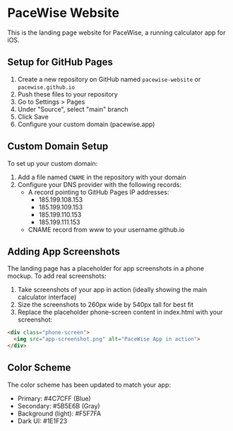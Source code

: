 # PaceWise Website

This is the landing page website for PaceWise, a running calculator app for iOS.

## Setup for GitHub Pages

1. Create a new repository on GitHub named `pacewise-website` or `pacewise.github.io`
2. Push these files to your repository
3. Go to Settings > Pages
4. Under "Source", select "main" branch
5. Click Save
6. Configure your custom domain (pacewise.app)

## Custom Domain Setup

To set up your custom domain:

1. Add a file named `CNAME` in the repository with your domain
2. Configure your DNS provider with the following records:
   - A record pointing to GitHub Pages IP addresses:
     - 185.199.108.153
     - 185.199.109.153
     - 185.199.110.153
     - 185.199.111.153
   - CNAME record from www to your username.github.io

## Adding App Screenshots

The landing page has a placeholder for app screenshots in a phone mockup. To add real screenshots:

1. Take screenshots of your app in action (ideally showing the main calculator interface)
2. Size the screenshots to 260px wide by 540px tall for best fit
3. Replace the placeholder phone-screen content in index.html with your screenshot:

```html
<div class="phone-screen">
  <img src="app-screenshot.png" alt="PaceWise App in action">
</div>
```

## Color Scheme

The color scheme has been updated to match your app:
- Primary: #4C7CFF (Blue)
- Secondary: #5B5E6B (Gray)
- Background (light): #F5F7FA
- Dark UI: #1E1F23
